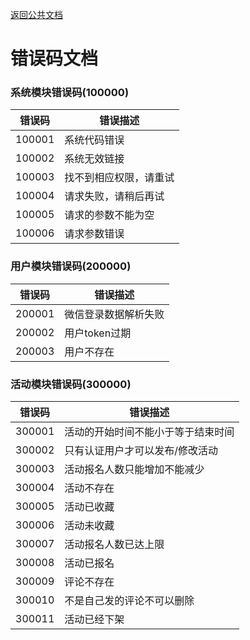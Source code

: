 [返回公共文档](/接口文档/1-公共文档.MD)

# 错误码文档


### 系统模块错误码(100000)

错误码|错误描述
--|--
100001|系统代码错误
100002|系统无效链接
100003|找不到相应权限，请重试
100004|请求失败，请稍后再试
100005|请求的参数不能为空
100006|请求参数错误


### 用户模块错误码(200000)

错误码|错误描述
--|--
200001|微信登录数据解析失败
200002|用户token过期
200003|用户不存在


### 活动模块错误码(300000)

错误码|错误描述
--|--
300001|活动的开始时间不能小于等于结束时间
300002|只有认证用户才可以发布/修改活动
300003|活动报名人数只能增加不能减少
300004|活动不存在
300005|活动已收藏
300006|活动未收藏
300007|活动报名人数已达上限
300008|活动已报名
300009|评论不存在
300010|不是自己发的评论不可以删除
300011|活动已经下架


